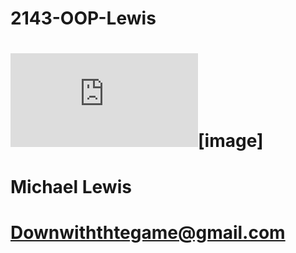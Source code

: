 # 2143-OOP-Lewis
# ![image](https://www.facebook.com/photo.php?fbid=328644867164392&l=54c3aaae40)[image]
# Michael Lewis
# Downwiththtegame@gmail.com
